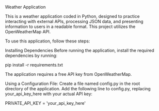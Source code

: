 Weather Application

This is a weather application coded in Python, designed to practice interacting with external APIs, processing JSON data, and presenting information to users in a readable format. This project utilizes the OpenWeatherMap API.

To use this application, follow these steps:

Installing Dependencies
Before running the application, install the required dependencies by running:

pip install -r requirements.txt

The application requires a free API key from OpenWeatherMap.

Using a Configuration File:
Create a file named config.py in the root directory of the application.
Add the following line to config.py, replacing your_api_key_here with your actual API key:

PRIVATE_API_KEY = 'your_api_key_here'


